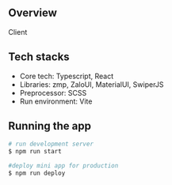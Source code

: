 ## Overview

Client

## Tech stacks

- Core tech: Typescript, React
- Libraries: zmp, ZaloUI, MaterialUI, SwiperJS
- Preprocessor: SCSS
- Run environment: Vite

## Running the app

```bash
# run development server
$ npm run start

#deploy mini app for production
$ npm run deploy
```
